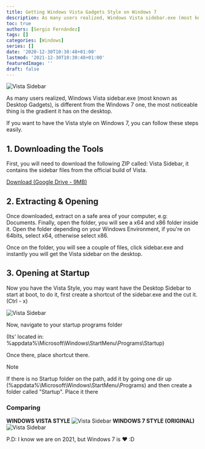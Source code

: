 ```yaml
---
title: Getting Windows Vista Gadgets Style on Windows 7
description: As many users realized, Windows Vista sidebar.exe (most known as Desktop Gadgets), is different from the Windows 7 one, the most noticeable thing is the gradient it has on the desktop
toc: true
authors: [Sergio Fernández]
tags: []
categories: [Windows]
series: []
date: '2020-12-30T10:30:48+01:00'
lastmod: '2021-12-30T10:30:48+01:00'
featuredImage: ''
draft: false
---
```

<img src="/posts/images/sidebar/main.png" alt="Vista Sidebar" >

As many users realized, Windows Vista sidebar.exe (most known as Desktop Gadgets), is different from the Windows 7 one, the most noticeable thing is the gradient it has on the desktop.

If you want to have the Vista style on Windows 7, you can follow these steps easily.

## 1. Downloading the Tools
First, you will need to download the following ZIP called: Vista Sidebar, it contains the sidebar files from the official build of Vista.

[Download (Google Drive - 9MB)](https://drive.google.com/u/0/uc?export=download&confirm=2Mdg&id=17N3NhrK4zrckT7GeaUxjuWOR2OEkMye7)

## 2. Extracting & Opening
Once downloaded, extract on a safe area of your computer, e.g: Documents. Finally, open the folder, you will see a x64 and x86 folder inside it. Open the folder depending on your Windows Environment, if you're on 64bits, select x64, otherwise select x86.

Once on the folder, you will see a couple of files, click sidebar.exe and instantly you will get the Vista sidebar on the desktop.

## 3. Opening at Startup
Now you have the Vista Style, you may want have the Desktop Sidebar to start at boot, to do it, first create a shortcut of the sidebar.exe and the cut it. (Ctrl - x)

<img src="/posts/images/sidebar/shortcut.png" alt="Vista Sidebar" >

Now, navigate to your startup programs folder

(Its' located in: %appdata%\Microsoft\Windows\StartMenu\Programs\Startup)

Once there, place shortcut there.

> [!NOTE]
> If there is no Startup folder on the path, add it by going one dir up (%appdata%\Microsoft\Windows\StartMenu\Programs) and then create a folder called "Startup". Place it there


### Comparing
**WINDOWS VISTA STYLE**
<img src="/posts/images/sidebar/vista.png" alt="Vista Sidebar" >
**WINDOWS 7 STYLE (ORIGINAL)**
<img src="/posts/images/sidebar/7.png" alt="Vista Sidebar" >

P.D: I know we are on 2021, but Windows 7 is ❤ :D
